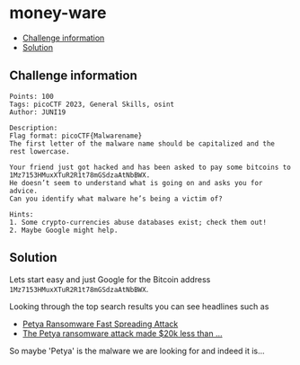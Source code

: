 # money-ware

- [Challenge information](money-ware.md#challenge-information)
- [Solution](money-ware.md#solution)

## Challenge information
```
Points: 100
Tags: picoCTF 2023, General Skills, osint
Author: JUNI19
  
Description:
Flag format: picoCTF{Malwarename}
The first letter of the malware name should be capitalized and the rest lowercase.

Your friend just got hacked and has been asked to pay some bitcoins to 1Mz7153HMuxXTuR2R1t78mGSdzaAtNbBWX.  
He doesn’t seem to understand what is going on and asks you for advice.  
Can you identify what malware he’s being a victim of?

Hints:
1. Some crypto-currencies abuse databases exist; check them out!
2. Maybe Google might help.
```

## Solution

Lets start easy and just Google for the Bitcoin address `1Mz7153HMuxXTuR2R1t78mGSdzaAtNbBWX`.

Looking through the top search results you can see headlines such as
 * [Petya Ransomware Fast Spreading Attack](https://otx.alienvault.com/pulse/59525e7a95270e240c055ead/)
 * [The Petya ransomware attack made $20k less than ...](https://qz.com/1016525/the-petya-ransomware-cyberattack-has-earned-hackers-20k-less-than-wannacry-in-its-first-24-hours)

So maybe 'Petya' is the malware we are looking for and indeed it is...
 

